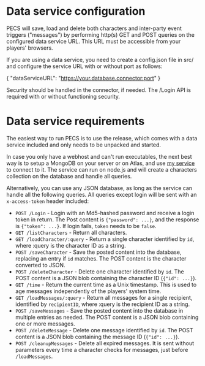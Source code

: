 # Data service configuration

PECS will save, load and delete both characters and inter-party event triggers ("messages") by performing http(s) GET and POST queries on the configured data service URL. This URL must be accessible from your players' browsers.

If you are using a data service, you need to create a config.json file in src/ and configure the service URL with or without port as follows:

{
    "dataServiceURL": "https://your.database.connector:port"
}

Security should be handled in the connector, if needed. The /Login API is required with or without functioning security.

# Data service requirements

The easiest way to run PECS is to use the release, which comes with a data service included and only needs to be unpacked and started.

In case you only have a webhost and can't run executables, the next best way is to setup a MongoDB on your server or on Atlas, and use [my service](https://github.com/bukiro/PECS-Data-Service) to connect to it. The service can run on node.js and will create a characters collection on the database and handle all queries.

Alternatively, you can use any JSON database, as long as the service can handle all the following queries. All queries except login will be sent with an `x-access-token` header included:

- `POST /Login` - Login with an Md5-hashed password and receive a login token in return. The Post content is `{"password": ...}`, and the response is `{"token": ...}`. If login fails, `token` needs to be `false`.
- `GET /listCharacters` - Return all characters.
- `GET /loadCharacter/:query` - Return a single character identified by `id`, where :query is the character ID as a string.
- `POST /saveCharacter` - Save the posted content into the database, replacing an entry if `id` matches. The POST content is the character converted to JSON.
- `POST /deleteCharacter` - Delete one character identified by `id`. The POST content is a JSON blob containing the character ID (`{"id": ...}`).
- `GET /time` - Return the current time as a Unix timestamp. This is used to age messages independently of the players' system time.
- `GET /loadMessages/:query` - Return all messages for a single recipient, identified by `recipientID`, where :query is the recipient ID as a string.
- `POST /saveMessages` - Save the posted content into the database in multiple entries as needed. The POST content is a JSON blob containing one or more messages.
- `POST /deleteMessage` - Delete one message identified by `id`. The POST content is a JSON blob containing the message ID (`{"id": ...}`).
- `POST /cleanupMessages` - Delete all expired messages. It is sent without parameters every time a character checks for messages, just before `/loadMessages`.
